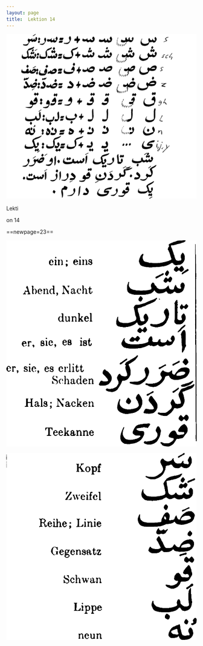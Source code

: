 ```yaml
---
layout: page
title:  Lektion 14
---
```



![image](assets/s/025.png-03.png)

Lekti



on 14



==newpage=23==

![image](assets/s/2col/026.png-02_1L.png)

![image](assets/s/2col/026.png-02_2R.png)

